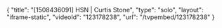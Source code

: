 {
    "title": "[1508436091] HSN | Curtis Stone",
    "type": "solo",
    "layout": "iframe-static",
    "videoId": "123178238",
    "url": "\/tvpembed\/123178238"
}